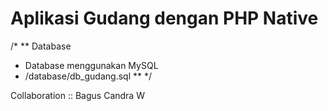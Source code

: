 # Aplikasi Gudang dengan PHP Native

/*
** Database
* Database menggunakan MySQL
* /database/db_gudang.sql
**
*/

Collaboration :: Bagus Candra W